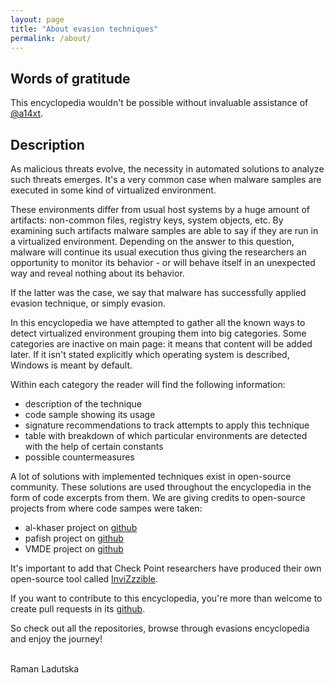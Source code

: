```yaml
---
layout: page
title: "About evasion techniques"
permalink: /about/
---
```


<h2>Words of gratitude</h2>

This encyclopedia wouldn't be possible without invaluable assistance of <a href="https://twitter.com/a14xt">@a14xt</a>.

<h2>Description</h2>

As malicious threats evolve, the necessity in automated solutions to analyze such threats emerges. It's a very common case when malware samples are executed in some kind of virtualized environment.

These environments differ from usual host systems by a huge amount of artifacts: non-common files, registry keys, system objects, etc. By examining such artifacts malware samples are able to say if they are run in a virtualized environment. Depending on the answer to this question, malware will continue its usual execution thus giving the researchers an opportunity to monitor its behavior - or will behave itself in an unexpected way and reveal nothing about its behavior. 

If the latter was the case, we say that malware has successfully applied evasion technique, or simply evasion.

In this encyclopedia we have attempted to gather all the known ways to detect virtualized environment grouping them into big categories. Some categories are inactive on main page: it means that content will be added later. If it isn't stated explicitly which operating system is described, Windows is meant by default.

Within each category the reader will find the following information:
<ul>
<li>description of the technique</li>
<li>code sample showing its usage</li>
<li>signature recommendations to track attempts to apply this technique</li>
<li>table with breakdown of which particular environments are detected with the help of certain constants</li>
<li>possible countermeasures</li>
</ul>

A lot of solutions with implemented techniques exist in open-source community. These solutions are used throughout the encyclopedia in the form of code excerpts from them. We are giving credits to open-source projects from where code sampes were taken: 
<ul>
<li>al-khaser project on <a href="https://github.com/LordNoteworthy/al-khaser">github</a></li>
<li>pafish project on <a href="https://github.com/a0rtega/pafish">github</a></li>
<li>VMDE project on <a href="https://github.com/hfiref0x/VMDE">github</a></li>
</ul>

It's important to add that Check Point researchers have produced their own open-source tool called <a href="https://github.com/CheckPointSW/InviZzzible">InviZzzible</a>.

If you want to contribute to this encyclopedia, you're more than welcome to create pull requests in its <a href="https://github.com/CheckPointSW/Evasions">github</a>.

So check out all the repositories, browse through evasions encyclopedia and enjoy the journey!

<br />
Raman Ladutska
<br />
<br />
